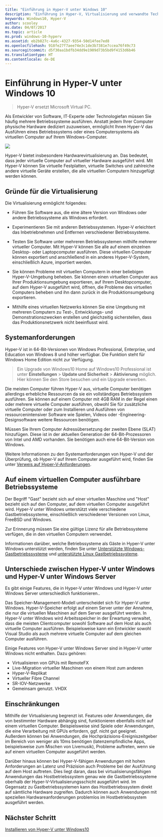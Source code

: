 ```yaml
---
title: "Einführung in Hyper-V unter Windows 10"
description: "Einführung in Hyper-V, Virtualisierung und verwandte Technologien."
keywords: Windows10, Hyper-V
author: scooley
ms.date: 04/07/2017
ms.topic: article
ms.prod: windows-10-hyperv
ms.assetid: eb2b827c-4a6c-4327-9354-50d14fee7ed8
ms.openlocfilehash: 918fe27f7aee74e3c1de3b7381e7ccea76f49c73
ms.sourcegitcommit: d5f30aa1bdfb34dd9e1909d73b5bd9f4153d6b46
ms.translationtype: HT
ms.contentlocale: de-DE
---
```

# <a name="introduction-to-hyper-v-on-windows-10"></a>Einführung in Hyper-V unter Windows 10

> Hyper-V ersetzt Microsoft Virtual PC. 

Als Entwickler von Software, IT-Experte oder Technologiefan müssen Sie häufig mehrere Betriebssysteme ausführen. Anstatt jedem Ihrer Computer physische Hardware dediziert zuzuweisen, ermöglicht Ihnen Hyper-V das Ausführen eines Betriebssystems oder eines Computersystems als virtuellen Computer auf Ihrem Windows-Computer.  

![](media/HyperVNesting.png)

Hyper-V bietet insbesondere Hardwarevirtualisierung an.  Das bedeutet, dass jeder virtuelle Computer auf virtueller Hardware ausgeführt wird.  Mit Hyper-V können Sie virtuelle Festplatten, virtuelle Switches und zahlreiche andere virtuelle Geräte erstellen, die alle virtuellen Computern hinzugefügt werden können.

## <a name="reasons-to-use-virtualization"></a>Gründe für die Virtualisierung

Die Virtualisierung ermöglicht folgendes:  
* Führen Sie Software aus, die eine ältere Version von Windows oder andere Betriebssysteme als Windows erfordert. 

* Experimentieren Sie mit anderen Betriebssystemen. Hyper-V erleichtert das Inbetriebnehmen und Entfernen verschiedener Betriebssysteme.

* Testen Sie Software unter mehreren Betriebssystemen mithilfe mehrerer virtueller Computer. Mit Hyper-V können Sie alle auf einem einzelnen Desktop- oder Laptopcomputer ausführen. Diese virtuellen Computer können exportiert und anschließend in ein anderes Hyper-V-System, einschließlich Azure, importiert werden.

* Sie können Probleme mit virtuellen Computern in einer beliebigen Hyper-V-Umgebung beheben. Sie können einen virtuellen Computer aus Ihrer Produktionsumgebung exportieren, auf Ihrem Desktopcomputer, auf dem Hyper-V ausgeführt wird, öffnen, die Probleme des virtuellen Computers beheben und ihn dann zurück in die Produktionsumgebung exportieren. 

* Mithilfe eines virtuellen Netzwerks können Sie eine Umgebung mit mehreren Computern zu Test-, Entwicklungs- und Demonstrationszwecken erstellen und gleichzeitig sicherstellen, dass das Produktionsnetzwerk nicht beeinflusst wird.

## <a name="system-requirements"></a>Systemanforderungen
Hyper-V ist in 64-Bit-Versionen von Windows Professional, Enterprise, und Education von Windows 8 und höher verfügbar.  Die Funktion steht für Windows Home Edition nicht zur Verfügung.  

>  Ein Upgrade von Windows10 Home auf Windows10 Professional ist unter **Einstellungen** > **Update und Sicherheit** > **Aktivierung** möglich. Hier können Sie den Store besuchen und ein Upgrade erwerben.

Die meisten Computer führen Hyper-V aus, virtuelle Computer benötigen allerdings erhebliche Ressourcen da sie ein vollständiges Betriebssystem ausführen.  Sie können auf einem Computer mit 4GB RAM in der Regel einen oder mehrere virtuelle Computer ausführen, obwohl Sie für zusätzliche virtuelle Computer oder zum Installieren und Ausführen von ressourcenintensiver Software wie Spielen, Videos oder -Engineering-Designsoftware weitere Ressourcen benötigen. 

Müssen Sie Ihrem Computer Adressübersetzung der zweiten Ebene (SLAT) hinzufügen. Diese ist in der aktuellen Generation der 64-Bit-Prozessoren von Intel und AMD vorhanden.  Sie benötigen auch eine 64-Bit-Version von Windows.

Weitere Informationen zu den Systemanforderungen von Hyper-V und der Überprüfung, ob Hyper-V auf Ihrem Computer ausgeführt wird, finden Sie unter [Verweis auf Hyper-V‑Anforderungen](..\reference\hyper-v-requirements.md).

## <a name="operating-systems-you-can-run-in-a-virtual-machine"></a>Auf einem virtuellen Computer ausführbare Betriebssysteme
Der Begriff "Gast" bezieht sich auf einer virtuellen Maschine und "Host" bezieht sich auf den Computer, auf dem virtuellen Computer ausgeführt wird. Hyper-V unter Windows unterstützt viele verschiedene Gastbetriebssysteme, einschließlich verschiedener Versionen von Linux, FreeBSD und Windows. 

Zur Erinnerung müssen Sie eine gültige Lizenz für alle Betriebssysteme verfügen, die in den virtuellen Computern verwendet. 

Informationen darüber, welche Betriebssysteme als Gäste in Hyper-V unter Windows unterstützt werden, finden Sie unter [Unterstützte Windows-Gastbetriebssysteme](supported-guest-os.md) und [unterstützte Linux Gastbetriebssysteme](https://technet.microsoft.com/library/dn531030.aspx). 


## <a name="differences-between-hyper-v-on-windows-and-hyper-v-on-windows-server"></a>Unterschiede zwischen Hyper-V unter Windows und Hyper-V unter Windows Server
Es gibt einige Features, die in Hyper-V unter Windows und Hyper-V unter Windows Server unterschiedlich funktionieren.. 

Das Speicher-Management-Modell unterscheidet sich für Hyper-V unter Windows. Hyper-V-Speicher erfolgt auf einem Server unter der Annahme, die nur die virtuellen Maschinen auf dem Server ausgeführt werden. In Hyper-V unter Windows wird Arbeitsspeicher in der Erwartung verwaltet, dass die meisten Clientcomputer sowohl Software auf dem Host als auch virtuelle Computer ausführen. Beispielsweise kann ein Entwickler sowohl Visual Studio als auch mehrere virtuelle Computer auf dem gleichen Computer ausführen.

Einige Features von Hyper-V unter Windows Server sind in Hyper-V unter Windows nicht enthalten. Dazu gehören:

* Virtualisieren von GPUs mit RemoteFX 
* Live-Migration virtueller Maschinen von einem Host zum anderen
* Hyper-V-Replikat
* Virtueller Fibre Channel
* SR-IOV-Netzwerke
* Gemeinsam genutzt. VHDX

## <a name="limitations"></a>Einschränkungen
Mithilfe der Virtualisierung begrenzt ist. Features oder Anwendungen, die von bestimmter Hardware abhängig sind, funktionieren ebenfalls nicht auf einem virtuellen Computer. Beispielsweise sind Spiele oder Anwendungen, die eine Verarbeitung mit GPUs erfordern, ggf. nicht gut geeignet. Außerdem können bei Anwendungen, die Hochpräzisions-Ereigniszeitgeber im Bereich von weniger als 10ms benötigen (latenzempfindliche Apps, beispielsweise zum Mischen von Livemusik), Probleme auftreten, wenn sie auf einem virtuellen Computer ausgeführt werden.

Darüber hinaus können bei Hyper-V-fähigen Anwendungen mit hohen Anforderungen an Latenz und Präzision auch Probleme bei der Ausführung auf dem Host auftreten.  Dies liegt daran, dass bei virtualisierungsfähigen Anwendungen das Hostbetriebssystem genau wie die Gastbetriebssysteme oberhalb der Hyper-V-Virtualisierungsschicht ausgeführt wird. Im Gegensatz zu Gastbetriebssystemen kann das Hostbetriebssystem direkt auf sämtliche Hardware zugreifen. Dadurch können auch Anwendungen mit speziellen Hardwareanforderungen problemlos im Hostbetriebssystem ausgeführt werden.

## <a name="next-step"></a>Nächster Schritt
[Installieren von Hyper-V unter Windows10](..\quick-start\enable-hyper-v.md) 

